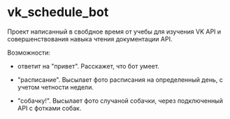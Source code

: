 # vk_schedule_bot
Проект написанный в свобдное время от учебы для изучения VK API и совершенствования навыка чтения документации API. 

Возможности:
- ответит на "привет". Расскажет, что бот умеет.

- "расписание". Высылает фото расписания на определенный день, с учетом четности недели.

- "собачку!". Высылает фото случаной собачки, через подключенный API с фотками собак.
